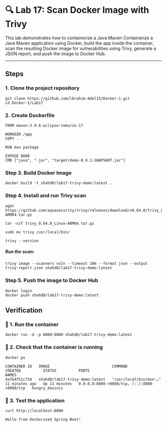 # 🔍 Lab 17: Scan Docker Image with Trivy

This lab demonstrates how to containerize a Java Maven Containerize a Java Maven application using Docker, build the app inside the container, scan the resulting Docker image for vulnerabilities using Trivy, generate a JSON report, and push the image to Docker Hub.


---

## Steps

### 1. Clone the project repository

```
git clone https://github.com/lbrahim-Adel15/Docker-1.git
cd Docker-1/Lab17
```

### 2. Create Dockerfile 

```
FROM maven:3.9.6-eclipse-temurin-17

WORKDIR /app
COPY . .

RUN mvn package 

EXPOSE 8080
CMD ["java", "-jar", "target/demo-0.0.1-SNAPSHOT.jar"]
```

###  Step 3. Build Docker Image

```
docker build -t shahd0/lab17-trivy-demo:latest .
```

###  Step 4. Install and run Trivy scan

```
wget https://github.com/aquasecurity/trivy/releases/download/v0.64.0/trivy_0.64.0_Linux-ARM64.tar.gz

tar -xzf trivy_0.64.0_Linux-ARM64.tar.gz

sudo mv trivy /usr/local/bin/

trivy --version 
```
##### Run the scan:

```
trivy image --scanners vuln --timeout 10m --format json --output trivy-report.json shahd0/lab17-trivy-demo:latest
```

### Step 5. Push the image to Docker Hub

```
docker login
docker push shahd0/lab17-trivy-demo:latest
```

## Verification 

### 🔹 1. Run the container

```
docker run -d -p 8080:8080 shahd0/lab17-trivy-demo:latest
```
### 🔹 2. Check that the container is running

```
docker ps
```

```
CONTAINER ID   IMAGE                            COMMAND                  CREATED          STATUS          PORTS                                         NAMES
4a7b4f51c734   shahd0/lab17-trivy-demo:latest   "/usr/local/bin/mvn-…"   11 minutes ago   Up 11 minutes   0.0.0.0:8080->8080/tcp, [::]:8080->8080/tcp   hungry_davinci
```

### 🔹 3. Test the application

```
curl http://localhost:8080
```

```
Hello from Dockerized Spring Boot!
```
